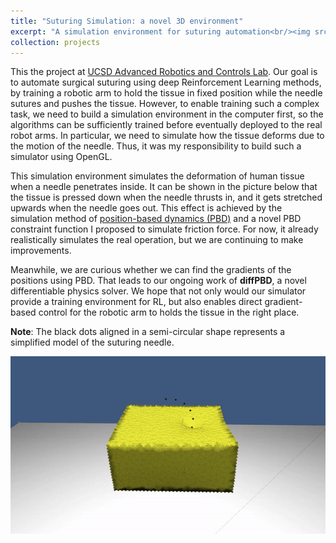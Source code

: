 ```yaml
---
title: "Suturing Simulation: a novel 3D environment"
excerpt: "A simulation environment for suturing automation<br/><img src='/images/suturingsim.gif' style='width: 500px'>"
collection: projects
---
```


This the project at [UCSD Advanced Robotics and Controls Lab](https://www.ucsdarclab.com/). Our goal is to automate surgical suturing using deep Reinforcement Learning methods, by training a robotic arm to hold the tissue in fixed position while the needle sutures and pushes the tissue. However, to enable training such a complex task, we need to build a simulation environment in the computer first, so the algorithms can be sufficiently trained before eventually deployed to the real robot arms. In particular, we need to simulate how the tissue deforms due to the motion of the needle. Thus, it was my responsibility to build such a simulator using OpenGL.

This simulation environment simulates the deformation of human tissue when a needle penetrates inside. It can be shown in the picture below that the tissue is pressed down when the needle thrusts in, and it gets stretched upwards when the needle goes out. This effect is achieved by the simulation method of [position-based dynamics (PBD)](https://matthias-research.github.io/pages/publications/posBasedDyn.pdf) and a novel PBD constraint function I proposed to simulate friction force. For now, it already realistically simulates the real operation, but we are continuing to make improvements.

Meanwhile, we are curious whether we can find the gradients of the positions using PBD. That leads to our ongoing work of **diffPBD**, a novel differentiable physics solver. We hope that not only would our simulator provide a training environment for RL, but also enables direct gradient-based control for the robotic arm to holds the tissue in the right place.

**Note**: The black dots aligned in a semi-circular shape represents a simplified model of the suturing needle.

<img src='/images/suturingsim.gif'>
